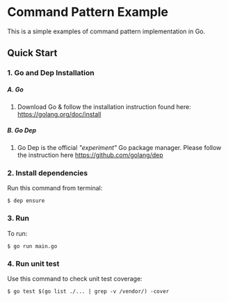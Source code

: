 # Command Pattern Example
This is a simple examples of command pattern implementation in Go.

## Quick Start
### 1. Go and Dep Installation
##### A. Go
1. Download Go & follow the installation instruction found here: https://golang.org/doc/install

##### B. Go Dep
1. Go Dep is the official *"experiment"* Go package manager. Please follow the instruction here https://github.com/golang/dep

### 2. Install dependencies
Run this command from terminal:

    $ dep ensure

### 3. Run
To run:

    $ go run main.go

### 4. Run unit test
Use this command to check unit test coverage:

    $ go test $(go list ./... | grep -v /vendor/) -cover
